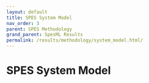 ```yaml
---
layout: default
title: SPES System Model
nav_order: 3
parent: SPES Methodology
grand_parent: SpesML Results
permalink: /results/methodology/system_model.html/
---
```

# SPES System Model
